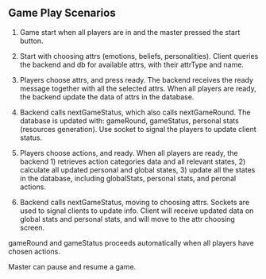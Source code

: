 ## Game Play Scenarios

1. Game start when all players are in and the master pressed the start button.

2. Start with choosing attrs (emotions, beliefs, personalities). Client queries the backend and db for available attrs, with their attrType and name.

3. Players choose attrs, and press ready. The backend receives the ready message together with all the selected attrs. When all players are ready, the backend update the data of attrs in the database.

4. Backend calls nextGameStatus, which also calls nextGameRound. The database is updated with: gameRound, gameStatus, personal stats (resources generation). Use socket to signal the players to update client status.

4. Players choose actions, and ready. When all players are ready, the backend 1) retrieves action categories data and all relevant states, 2) calculate all updated personal and global states, 3) update all the states in the database, including globalStats, personal stats, and peronal actions.

5. Backend calls nextGameStatus, moving to choosing attrs. Sockets are used to signal clients to update info. Client will receive updated data on global stats and personal stats, and will move to the attr choosing screen.

gameRound and gameStatus proceeds automatically when all players have chosen actions.

Master can pause and resume a game. 
